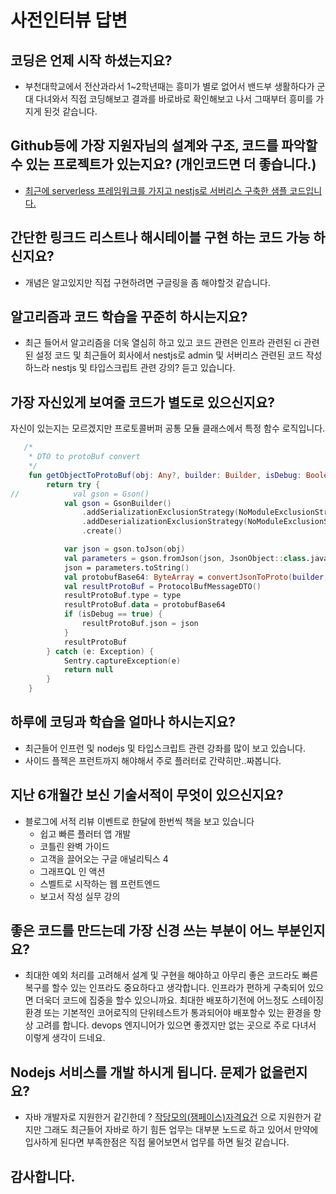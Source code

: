 
# 사전인터뷰 답변 

## 코딩은 언제 시작 하셨는지요?
- 부천대학교에서 전산과라서 1~2학년때는 흥미가 별로 없어서 밴드부 생활하다가 군대 다녀와서 직접 
코딩해보고 결과를 바로바로 확인해보고 나서 그때부터 흥미를 가지게 된것 같습니다.

## Github등에 가장 지원자님의 설계와 구조, 코드를 파악할수 있는 프로젝트가 있는지요? (개인코드면 더 좋습니다.)
- [최근에 serverless 프레임워크를 가지고 nestjs로 서버리스 구축한 샘플 코드입니다.](https://github.com/deasung/blueprint-aws-serverless-api-nestjs)

## 간단한 링크드 리스트나 해시테이블 구현 하는 코드 가능 하신지요?
- 개념은 알고있지만 직접 구현하려면 구글링을 좀 해야할것 같습니다.

## 알고리즘과 코드 학습을 꾸준히 하시는지요?
- 최근 들어서 알고리즘을 더욱 열심히 하고 있고 코드 관련은 인프라 관련된 ci 관련된 설정 코드 및 최근들어
회사에서 nestjs로 admin 및 서버리스 관련된 코드 작성하느라 nestjs 및 타입스크립트 관련 강의? 듣고 있습니다.


## 가장 자신있게 보여줄 코드가 별도로 있으신지요?
자신이 있는지는 모르겠지만 프로토콜버퍼 공통 모듈 클래스에서 특정 함수 로직입니다.
```kotlin
   /*
    * DTO to protoBuf convert
    */
    fun getObjectToProtoBuf(obj: Any?, builder: Builder, isDebug: Boolean, type: String?): ProtocolBufMessageDTO? {
        return try {
//            val gson = Gson()
            val gson = GsonBuilder()
                .addSerializationExclusionStrategy(NoModuleExclusionStrategy(false))
                .addDeserializationExclusionStrategy(NoModuleExclusionStrategy(true))
                .create()

            var json = gson.toJson(obj)
            val parameters = gson.fromJson(json, JsonObject::class.java)
            json = parameters.toString()
            val protobufBase64: ByteArray = convertJsonToProto(builder, json)!!.toByteArray()
            val resultProtoBuf = ProtocolBufMessageDTO()
            resultProtoBuf.type = type
            resultProtoBuf.data = protobufBase64
            if (isDebug == true) {
                resultProtoBuf.json = json
            }
            resultProtoBuf
        } catch (e: Exception) {
            Sentry.captureException(e)
            return null
        }
    }
```

## 하루에 코딩과 학습을 얼마나 하시는지요?
- 최근들어 인프런 및 nodejs 및 타입스크립트 관련 강좌를 많이 보고 있습니다.
- 사이드 플젝은 프런트까지 해야해서 주로 플러터로 간략히만..짜봅니다.

## 지난 6개월간 보신 기술서적이 무엇이 있으신지요?
- 블로그에 서적 리뷰 이벤트로 한달에 한번씩 책을 보고 있습니다
  - 쉽고 빠른 플러터 앱 개발
  - 코틀린 완벽 가이드 
  - 고객을 끌어오는 구글 애널리틱스 4
  - 그래프QL 인 액션
  - 스벨트로 시작하는 웹 프런트엔드
  - 보고서 작성 실무 강의


## 좋은 코드를 만드는데 가장 신경 쓰는 부분이 어느 부분인지요?
- 최대한 예외 처리를 고려해서 설계 및 구현을 해야하고 아무리 좋은 코드라도 빠른 복구를 할수 있는 
인프라도 중요하다고 생각합니다. 인프라가 편하게 구축되어 있으면 더욱더 코드에 집중을 할수 있으니까요.
최대한 배포하기전에 어느정도 스테이징 환경 또는 기본적인 코어로직의 단위테스트가 통과되어야 배포할수 있는 환경을 항상
고려를 합니다. devops 엔지니어가 있으면 좋겠지만 없는 곳으로 주로 다녀서 이렇게 생각이 드네요.

## Nodejs 서비스를 개발 하시게 됩니다. 문제가 없을런지요?
- 자바 개발자로 지원한거 같긴한데 ? [작당모의(잼페이스)자격요건](https://www.wanted.co.kr/wd/102296) 
으로 지원한거 같지만 그래도 최근들어 자바로 하기 힘든 업무는 대부분 노드로 하고 있어서 
만약에 입사하게 된다면 부족한점은 직접 물어보면서 업무를 하면 될것 같습니다.



## 감사합니다.